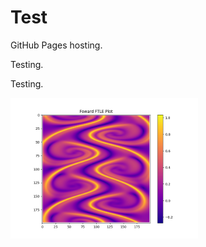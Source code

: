 

<!DOCTYPE html>
<html>
<body>
  <h1>Test</h1>
  <p>GitHub Pages hosting.</p>
  <p>Testing.</p>
  <p>Testing.</p>

  <img src="Images/Bickleyjet(200x200).png" alt="A descriptive text about the image" width="300">

</body>
</html>

